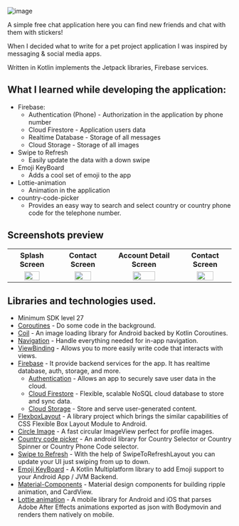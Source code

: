 ![image](https://user-images.githubusercontent.com/48939805/185547314-9c29beca-1baa-4500-8930-3d5ae03c123d.png)


A simple free chat application here you can find new friends and chat with them with stickers!

When I decided what to write for a pet project application I was inspired by messaging & social media apps.

Written in Kotlin implements the Jetpack libraries, Firebase services.



## What I learned while developing the application:
* Firebase: 
  - Authentication (Phone) - Authorization in the application by phone number
  - Cloud Firestore - Application users data
  - Realtime Database - Storage of all messages
  - Cloud Storage - Storage of all images 
* Swipe to Refresh
  - Easily update the data with a down swipe
* Emoji KeyBoard 
  - Adds a cool set of emoji to the app   
* Lottie-animation
  - Animation in the application
* country-code-picker
  - Provides an easy way to search and select country or country phone code for the telephone number.

## Screenshots preview
 <table>
  <tr>
    <th>Splash Screen</th>
    <th>Contact Screen</th>
    <th>Account Detail Screen</th>
    <th>Contact Screen</th>
  </tr>
  <tr>
    <td align="center" valign="middle"><img src="https://user-images.githubusercontent.com/48939805/185348955-520571f8-0487-4191-a95a-1df9eefbbb44.png" width="60%" height="60%"></td>
    <td align="center" valign="middle"><img src="https://user-images.githubusercontent.com/48939805/185348996-c59833c4-d39d-4f51-97cc-2afa5fabcf0c.png" width="60%" height="60%"></td>
    <td align="center" valign="middle"><img src="https://user-images.githubusercontent.com/48939805/185349042-3100680a-2db2-4428-87ad-b4f5a8b28458.png" width="60%" height="60%"></td>
    <td align="center" valign="middle"><img src="https://user-images.githubusercontent.com/48939805/185349070-1001bd65-f639-4068-831d-0b83e886de46.png" width="60%" height="60%"></td>
  </tr>
</table>

## Libraries and technologies used.
- Minimum SDK level 27 
- [Coroutines](https://kotlinlang.org/docs/coroutines-overview.html) - Do some code in the background.
- [Coil](https://coil-kt.github.io/coil/) - An image loading library for Android backed by Kotlin Coroutines.
- [Navigation](https://developer.android.com/guide/navigation/navigation-getting-started) - Handle everything needed for in-app navigation.
- [ViewBinding](https://developer.android.com/topic/libraries/view-binding) - Allows you to more easily write code that interacts with views. 
- [Firebase](https://firebase.google.com/) - It provide backend services for the app. It has realtime database, auth, storage, and more.
  - [Authentication](https://firebase.google.com/docs) - Allows an app to securely save user data in the cloud.
  - [Cloud Firestore](https://firebase.google.com/docs/firestore) - Flexible, scalable NoSQL cloud database to store and sync data.
  - [Cloud Storage](https://firebase.google.com/docs/storage) - Store and serve user-generated content. 
- [FlexboxLayout](https://github.com/google/flexbox-layout) - A library project which brings the similar capabilities of CSS Flexible Box Layout Module to Android.
- [Circle Image](https://github.com/hdodenhof/CircleImageView) - A fast circular ImageView perfect for profile images.
- [Country code picker](https://github.com/hbb20/CountryCodePickerProject) - An android library for Country Selector or Country Spinner or Country Phone Code selector.
- [Swipe to Refresh](https://developer.android.com/jetpack/androidx/releases/swiperefreshlayout) - With the help of SwipeToRefreshLayout you can update your UI just swiping from up to down.
- [Emoji KeyBoard](https://github.com/vanniktech/Emoji) - A Kotlin Multiplatform library to add Emoji support to your Android App / JVM Backend.
- [Material-Components](https://material.io/components) - Material design components for building ripple animation, and CardView.
- [Lottie animation](https://github.com/airbnb/lottie-android) - A mobile library for Android and iOS that parses Adobe After Effects animations exported as json with Bodymovin and renders them natively on mobile.
